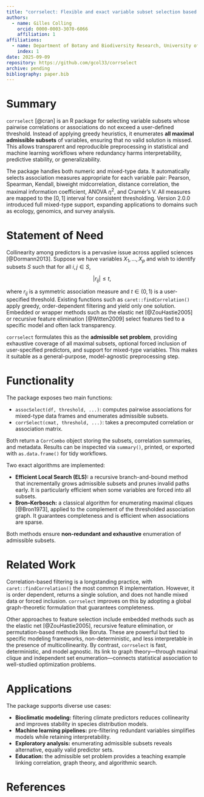 ```yaml
---
title: "corrselect: Flexible and exact variable subset selection based on correlation and association matrices"
authors:
  - name: Gilles Colling
    orcid: 0000-0003-3070-6066
    affiliation: 1
affiliations:
  - name: Department of Botany and Biodiversity Research, University of Vienna, Austria
    index: 1
date: 2025-09-09
repository: https://github.com/gcol33/corrselect
archive: pending
bibliography: paper.bib
---
```


# Summary

`corrselect` [@cran] is an R package for selecting variable subsets whose pairwise correlations or associations do not exceed a user-defined threshold. Instead of applying greedy heuristics, it enumerates **all maximal admissible subsets** of variables, ensuring that no valid solution is missed. This allows transparent and reproducible preprocessing in statistical and machine learning workflows where redundancy harms interpretability, predictive stability, or generalizability.

The package handles both numeric and mixed-type data. It automatically selects association measures appropriate for each variable pair: Pearson, Spearman, Kendall, biweight midcorrelation, distance correlation, the maximal information coefficient, ANOVA $\eta^2$, and Cramér’s V. All measures are mapped to the $[0,1]$ interval for consistent thresholding. Version 2.0.0 introduced full mixed-type support, expanding applications to domains such as ecology, genomics, and survey analysis.

# Statement of Need

Collinearity among predictors is a pervasive issue across applied sciences [@Dormann2013]. Suppose we have variables $X_1,\dots,X_p$ and wish to identify subsets $S$ such that for all $i, j \in S$,

$$
|r_{ij}| \le t ,
$$

where $r_{ij}$ is a symmetric association measure and $t \in (0,1)$ is a user-specified threshold. Existing functions such as `caret::findCorrelation()` apply greedy, order-dependent filtering and yield only one solution. Embedded or wrapper methods such as the elastic net [@ZouHastie2005] or recursive feature elimination [@Witten2009] select features tied to a specific model and often lack transparency.

`corrselect` formulates this as the **admissible set problem**, providing exhaustive coverage of all maximal subsets, optional forced inclusion of user-specified predictors, and support for mixed-type variables. This makes it suitable as a general-purpose, model-agnostic preprocessing step.

# Functionality

The package exposes two main functions:

- `assocSelect(df, threshold, ...)`: computes pairwise associations for mixed-type data frames and enumerates admissible subsets.
- `corrSelect(cmat, threshold, ...)`: takes a precomputed correlation or association matrix.

Both return a `CorrCombo` object storing the subsets, correlation summaries, and metadata. Results can be inspected via `summary()`, printed, or exported with `as.data.frame()` for tidy workflows.

Two exact algorithms are implemented:

- **Efficient Local Search (ELS):** a recursive branch-and-bound method that incrementally grows admissible subsets and prunes invalid paths early. It is particularly efficient when some variables are forced into all subsets.
- **Bron–Kerbosch:** a classical algorithm for enumerating maximal cliques [@Bron1973], applied to the complement of the thresholded association graph. It guarantees completeness and is efficient when associations are sparse.

Both methods ensure **non-redundant and exhaustive** enumeration of admissible subsets.

# Related Work

Correlation-based filtering is a longstanding practice, with `caret::findCorrelation()` the most common R implementation. However, it is order dependent, returns a single solution, and does not handle mixed data or forced inclusion. `corrselect` improves on this by adopting a global graph-theoretic formulation that guarantees completeness.

Other approaches to feature selection include embedded methods such as the elastic net [@ZouHastie2005], recursive feature elimination, or permutation-based methods like Boruta. These are powerful but tied to specific modeling frameworks, non-deterministic, and less interpretable in the presence of multicollinearity. By contrast, `corrselect` is fast, deterministic, and model agnostic. Its link to graph theory—through maximal clique and independent set enumeration—connects statistical association to well-studied optimization problems.

# Applications

The package supports diverse use cases:

- **Bioclimatic modeling:** filtering climate predictors reduces collinearity and improves stability in species distribution models.
- **Machine learning pipelines:** pre-filtering redundant variables simplifies models while retaining interpretability.
- **Exploratory analysis:** enumerating admissible subsets reveals alternative, equally valid predictor sets.
- **Education:** the admissible set problem provides a teaching example linking correlation, graph theory, and algorithmic search.

# References
